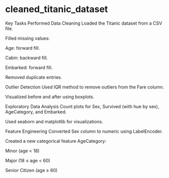 # cleaned_titanic_dataset
Key Tasks Performed
Data Cleaning
Loaded the Titanic dataset from a CSV file.

Filled missing values:

Age: forward fill.

Cabin: backward fill.

Embarked: forward fill.

Removed duplicate entries.

Outlier Detection
Used IQR method to remove outliers from the Fare column.

Visualized before and after using boxplots.

Exploratory Data Analysis
Count plots for Sex, Survived (with hue by sex), AgeCategory, and Embarked.

Used seaborn and matplotlib for visualizations.

Feature Engineering
Converted Sex column to numeric using LabelEncoder.

Created a new categorical feature AgeCategory:

Minor (age < 18)

Major (18 ≤ age < 60)

Senior Citizen (age ≥ 60)
